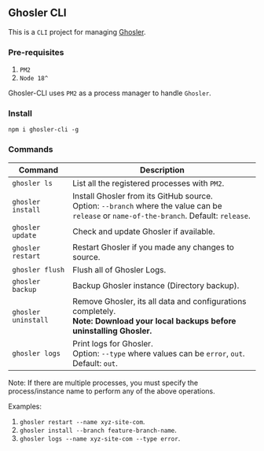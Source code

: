 ## Ghosler CLI

This is a `CLI` project for managing [Ghosler](https://github.com/itznotabug/ghosler).

### Pre-requisites

1. `PM2`
2. `Node 18^`

Ghosler-CLI uses `PM2` as a process manager to handle `Ghosler`.

### Install

```npm
npm i ghosler-cli -g
```

### Commands

| Command             | Description                                                                                                                                 |
|---------------------|---------------------------------------------------------------------------------------------------------------------------------------------|
| `ghosler ls`        | List all the registered processes with `PM2`.                                                                                               |
| `ghosler install`   | Install Ghosler from its GitHub source.<br>Option: `--branch` where the value can be `release` or `name-of-the-branch`. Default: `release`. |
| `ghosler update`    | Check and update Ghosler if available.                                                                                                      |
| `ghosler restart`   | Restart Ghosler if you made any changes to source.                                                                                          |
| `ghosler flush`     | Flush all of Ghosler Logs.                                                                                                                  |
| `ghosler backup`    | Backup Ghosler instance (Directory backup).                                                                                                 |
| `ghosler uninstall` | Remove Ghosler, its all data and configurations completely.<br/> **Note: Download your local backups before uninstalling Ghosler.**         |
| `ghosler logs`      | Print logs for Ghosler.<br>Option: `--type` where values can be `error`, `out`. Default: `out`.                                             |

Note: If there are multiple processes, you must specify the process/instance name to perform any of the above
operations.

Examples:

1. `ghosler restart --name xyz-site-com`.
2. `ghosler install --branch feature-branch-name`.
3. `ghosler logs --name xyz-site-com --type error`.